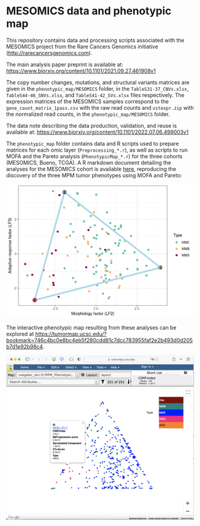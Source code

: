 # MESOMICS data and phenotypic map

This repository contains data and processing scripts associated with the MESOMICS project from the Rare Cancers Genomics initiative (http://rarecancersgenomics.com).

The main analysis paper preprint is available at: https://www.biorxiv.org/content/10.1101/2021.09.27.461908v1

The copy number changes, mutations, and structural variants matrices are given in the `phenotypic_map/MESOMICS` folder, in the `TableS31-37_CNVs.xlsx`, `TableS44-46_SNVs.xlsx`, and `TableS41-42_SVs.xlsx` files respectively.
The expression matrices of the MESOMICS samples correspond to the `gene_count_matrix_1pass.csv` with the raw read counts and `vstexpr.zip` with the normalized read counts, in the `phenotypic_map/MESOMICS` folder.

The data note describing the data production, validation, and reuse is available at: https://www.biorxiv.org/content/10.1101/2022.07.06.499003v1

The `phenotypic_map` folder contains data and R scripts used to prepare matrices for each omic layer (`Preprocessing_*.r`), as well as scripts to run MOFA and the Pareto analysis (`PhenotypicMap_*.r`) for the three cohorts (MESOMICS, Bueno, TCGA). A R markdown document detailing the analyses for the MESOMICS cohort is available [here](phenotypic_map/MESOMICS/PhenotypicMap_MESOMICS.md), reproducing the discovery of the three MPM tumor phenotypes using MOFA and Pareto:

![MOFA-Pareto](/phenotypic_map/MESOMICS/PhenotypicMap_MESOMICS_files/figure-html/LFarcplot-1.png)

The interactive phenotypic map resulting from these analyses can be explored at https://tumormap.ucsc.edu/?bookmark=746c4bc0e8bc4eb5f280cdd81c7dcc783955faf2e2b493d0d205b7d1e92b98c4.

![tumormap](/tumormap-screen.png)

